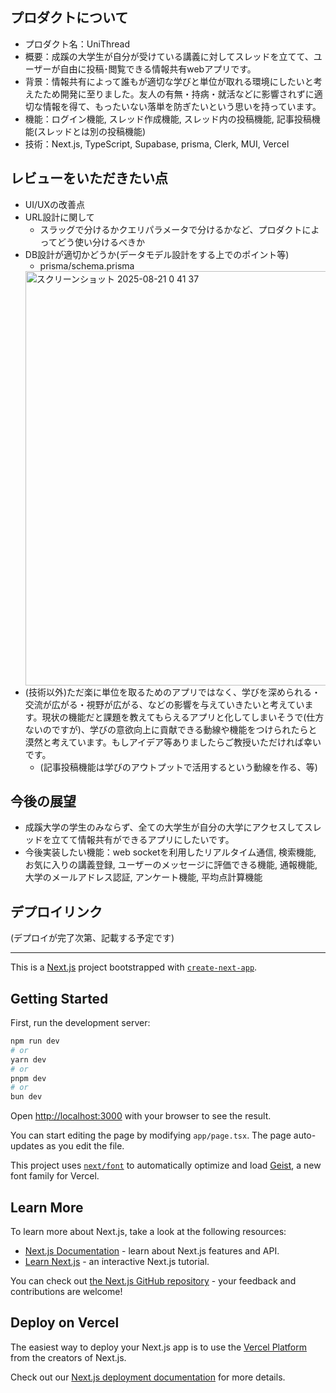## プロダクトについて
- プロダクト名：UniThread
- 概要：成蹊の大学生が自分が受けている講義に対してスレッドを立てて、ユーザーが自由に投稿･閲覧できる情報共有webアプリです。
- 背景：情報共有によって誰もが適切な学びと単位が取れる環境にしたいと考えたため開発に至りました。友人の有無・持病・就活などに影響されずに適切な情報を得て、もったいない落単を防ぎたいという思いを持っています。
- 機能：ログイン機能, スレッド作成機能, スレッド内の投稿機能, 記事投稿機能(スレッドとは別の投稿機能)
- 技術：Next.js, TypeScript, Supabase, prisma, Clerk, MUI, Vercel

## レビューをいただきたい点
- UI/UXの改善点
- URL設計に関して
  - スラッグで分けるかクエリパラメータで分けるかなど、プロダクトによってどう使い分けるべきか
- DB設計が適切かどうか(データモデル設計をする上でのポイント等)
  - prisma/schema.prisma
   <img width="771" height="663" alt="スクリーンショット 2025-08-21 0 41 37" src="https://github.com/user-attachments/assets/0ba1ee64-8c75-464e-8ed5-cca9f3e81d39" />
- (技術以外)ただ楽に単位を取るためのアプリではなく、学びを深められる・交流が広がる・視野が広がる、などの影響を与えていきたいと考えています。現状の機能だと課題を教えてもらえるアプリと化してしまいそうで(仕方ないのですが)、学びの意欲向上に貢献できる動線や機能をつけられたらと漠然と考えています。もしアイデア等ありましたらご教授いただければ幸いです。
  - (記事投稿機能は学びのアウトプットで活用するという動線を作る、等)

## 今後の展望
- 成蹊大学の学生のみならず、全ての大学生が自分の大学にアクセスしてスレッドを立てて情報共有ができるアプリにしたいです。
- 今後実装したい機能：web socketを利用したリアルタイム通信, 検索機能, お気に入りの講義登録, ユーザーのメッセージに評価できる機能, 通報機能, 大学のメールアドレス認証, アンケート機能, 平均点計算機能

## デプロイリンク
(デプロイが完了次第、記載する予定です)

---

This is a [Next.js](https://nextjs.org) project bootstrapped with [`create-next-app`](https://nextjs.org/docs/app/api-reference/cli/create-next-app).

## Getting Started

First, run the development server:

```bash
npm run dev
# or
yarn dev
# or
pnpm dev
# or
bun dev
```

Open [http://localhost:3000](http://localhost:3000) with your browser to see the result.

You can start editing the page by modifying `app/page.tsx`. The page auto-updates as you edit the file.

This project uses [`next/font`](https://nextjs.org/docs/app/building-your-application/optimizing/fonts) to automatically optimize and load [Geist](https://vercel.com/font), a new font family for Vercel.

## Learn More

To learn more about Next.js, take a look at the following resources:

- [Next.js Documentation](https://nextjs.org/docs) - learn about Next.js features and API.
- [Learn Next.js](https://nextjs.org/learn) - an interactive Next.js tutorial.

You can check out [the Next.js GitHub repository](https://github.com/vercel/next.js) - your feedback and contributions are welcome!

## Deploy on Vercel

The easiest way to deploy your Next.js app is to use the [Vercel Platform](https://vercel.com/new?utm_medium=default-template&filter=next.js&utm_source=create-next-app&utm_campaign=create-next-app-readme) from the creators of Next.js.

Check out our [Next.js deployment documentation](https://nextjs.org/docs/app/building-your-application/deploying) for more details.
